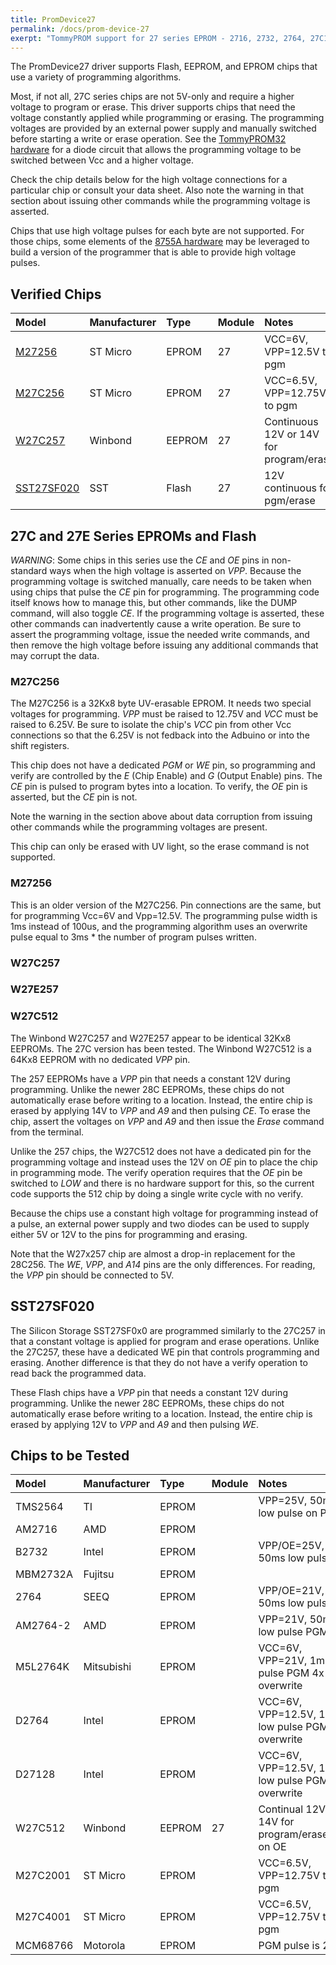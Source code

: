 ```yaml
---
title: PromDevice27
permalink: /docs/prom-device-27
exerpt: "TommyPROM support for 27 series EPROM - 2716, 2732, 2764, 27C128, etc"
---
```


The PromDevice27 driver supports Flash, EEPROM, and EPROM chips that use a variety of programming algorithms.  

Most, if not all, 27C series chips are not 5V-only and require a higher voltage to program or erase. This driver supports chips that need the voltage constantly applied while programming or erasing.  The programming voltages are provided by an external power supply and manually switched before starting a write or erase operation.  See the [TommyPROM32 hardware](tommyprom32-pcb) for a diode circuit that allows the programming voltage to be switched between Vcc and a higher voltage.  

Check the chip details below for the high voltage connections for a particular chip or consult your data sheet. Also note the warning in that section about issuing other commands while the programming voltage is asserted.

Chips that use high voltage pulses for each byte are not supported.  For those chips, some elements of the [8755A hardware](prom-device-8755) may be leveraged to build a version of the programmer that is able to provide high voltage pulses.

## Verified Chips

|Model                   |Manufacturer |Type   |Module |Notes|
|:---                    |:---         |:---   |:---   |:--- |
|[M27256](#m27256)       |ST Micro     |EPROM  |27     |VCC=6V, VPP=12.5V to pgm|
|[M27C256](m27c256)      |ST Micro     |EPROM  |27     |VCC=6.5V, VPP=12.75V to pgm|
|[W27C257](w27c257)      |Winbond      |EEPROM |27     |Continuous 12V or 14V for program/erase|
|[SST27SF020](sst27sf020)|SST          |Flash  |27     |12V continuous for pgm/erase|


## 27C and 27E Series EPROMs and Flash

*WARNING*: Some chips in this series use the _CE_ and _OE_ pins in non-standard ways when the high voltage is asserted on _VPP_.  Because the programming voltage is switched manually, care needs to be taken when using chips that pulse the _CE_ pin for programming. The programming code itself knows how to manage this, but other commands, like the DUMP command, will also toggle _CE_.  If the programming voltage is asserted, these other commands can inadvertently cause a write operation.  Be sure to assert the programming voltage, issue the needed write commands, and then remove the high voltage before issuing any additional commands that may corrupt the data.

### M27C256

The M27C256 is a 32Kx8 byte UV-erasable EPROM.  It needs two special voltages for programming.  _VPP_ must be raised to 12.75V and _VCC_ must be raised to 6.25V.  Be sure to isolate the chip's _VCC_ pin from other Vcc connections so that the 6.25V is not fedback into the  Adbuino or into the shift registers.

This chip does not have a dedicated _PGM_ or _WE_ pin, so programming and verify are controlled by the _E_ (Chip Enable) and _G_ (Output Enable) pins.  The _CE_ pin is pulsed to program bytes into a location.  To verify, the _OE_ pin is asserted, but the _CE_ pin is not.

Note the warning in the section above about data corruption from issuing other commands while the programming voltages are present.

This chip can only be erased with UV light, so the erase command is not supported.

### M27256

This is an older version of the M27C256.  Pin connections are the same, but for programming Vcc=6V and Vpp=12.5V.  The programming pulse width is 1ms instead of 100us, and the programming algorithm uses an overwrite pulse equal to 3ms * the number of program pulses written.

### W27C257
### W27E257
### W27C512

The Winbond W27C257 and W27E257 appear to be identical 32Kx8 EEPROMs.  The 27C version has been tested.  The Winbond W27C512 is a 64Kx8 EEPROM with no dedicated _VPP_ pin.

The 257 EEPROMs have a _VPP_ pin that needs a constant 12V during programming. Unlike the newer 28C EEPROMs, these chips do not automatically erase before writing to a location. Instead, the entire chip is erased by applying 14V to _VPP_ and _A9_ and then pulsing _CE_.  To erase the chip, assert the voltages on _VPP_ and _A9_ and then issue the _Erase_ command from the terminal.

Unlike the 257 chips, the W27C512 does not have a dedicated pin for the programming voltage and instead uses the 12V on _OE_ pin to place the chip in programming mode.  The verify operation requires that the _OE_ pin be switched to _LOW_ and there is no hardware support for this, so the current code supports the 512 chip by doing a single write cycle with no verify.

Because the chips use a constant high voltage for programming instead of a pulse, an external power supply and two diodes can be used to supply either 5V or 12V to the pins for programming and erasing.

Note that the W27x257 chip are almost a drop-in replacement for the 28C256.  The _WE_, _VPP_, and _A14_ pins are the only differences.  For reading, the _VPP_ pin should be connected to 5V.

## SST27SF020

The Silicon Storage SST27SF0x0 are programmed similarly to the 27C257 in that a constant
voltage is applied for program and erase operations.  Unlike the 27C257, these have a
dedicated WE pin that controls programming and erasing.  Another difference is that they
do not have a verify operation to read back the programmed data.

These Flash chips have a _VPP_ pin that needs a constant 12V during programming. Unlike
the newer 28C EEPROMs, these chips do not automatically erase before writing to a
location. Instead, the entire chip is erased by applying 12V to _VPP_ and _A9_ and then
pulsing _WE_.

## Chips to be Tested

|Model     |Manufacturer |Type   |Module |Notes|
|:---      |:---         |:---   |:---   |:--- |
|TMS2564   |TI           |EPROM  |       |VPP=25V, 50ms low pulse on PGM|
|AM2716    |AMD          |EPROM  |       ||
|B2732     |Intel        |EPROM  |       |VPP/OE=25V, 50ms low pulse CE|
|MBM2732A  |Fujitsu      |EPROM  |       ||
|2764      |SEEQ         |EPROM  |       |VPP/OE=21V, 50ms low pulse CE|
|AM2764-2  |AMD          |EPROM  |       |VPP=21V, 50ms low pulse PGM|
|M5L2764K  |Mitsubishi   |EPROM  |       |VCC=6V, VPP=21V, 1ms low pulse PGM 4x overwrite|
|D2764     |Intel        |EPROM  |       |VCC=6V, VPP=12.5V, 1ms low pulse PGM 3x overwrite|
|D27128    |Intel        |EPROM  |       |VCC=6V, VPP=12.5V, 1ms low pulse PGM 3x overwrite|
|W27C512   |Winbond      |EEPROM |27     |Continual 12V or 14V for program/erase,VPP on OE|
|M27C2001  |ST Micro     |EPROM  |       |VCC=6.5V, VPP=12.75V to pgm|
|M27C4001  |ST Micro     |EPROM  |       |VCC=6.5V, VPP=12.75V to pgm|
|MCM68766  |Motorola     |EPROM  |       |PGM pulse is 25V|
